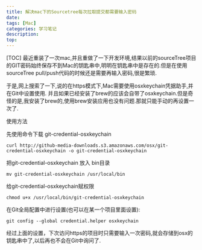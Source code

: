 ```yaml
---
title: 解决mac下的Sourcetree每次拉取提交都需要输入密码
date: 
tags: [Mac]
categories: 学习笔记
description: 
top: 
---
```

[TOC]
最近重装了一次mac,并且重做了一下开发环境,结果以前的sourceTree项目的GIT密码始终保存不到Mac的钥匙串中,明明在钥匙串中是存在的.但是在使用sourceTree pull/push代码的时候还是需要再输入密码,很是繁琐.

于是,网上搜索了一下,说的在https模式下,Mac需要使用osxkeychain凭据助手,并在Git中设置使用. 并且如果已经安装了brew的应该会自带了osxkeychain.但是奇怪的是,我安装了brew的,使用brew安装应用也没有问题.那就只能手动的再设置一次了.

使用方法

先使用命令下载 git-credential-osxkeychain
```
curl http://github-media-downloads.s3.amazonaws.com/osx/git-credential-osxkeychain -o git-credential-osxkeychain
```
把git-credential-osxkeychain 放入 bin目录
```
mv git-credential-osxkeychain /usr/local/bin
```
给git-credential-osxkeychain赋权限
```
chmod u+x /usr/local/bin/git-credential-osxkeychain
```
在Git全局配置中进行设置(也可以在某一个项目里面设置):
```
git config --global credential.helper osxkeychain
```
经过上面的设置，下次访问https的项目时只需要输入一次密码,就会存储到osx的钥匙串中了,以后再也不会在Git中询问了.
